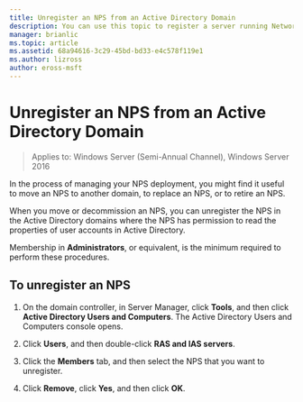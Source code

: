 ```yaml
---
title: Unregister an NPS from an Active Directory Domain
description: You can use this topic to register a server running Network Policy Server in Windows Server 2016 in the NPS default domain or in another domain.
manager: brianlic
ms.topic: article
ms.assetid: 68a94616-3c29-45bd-bd33-e4c578f119e1
ms.author: lizross
author: eross-msft
---
```


# Unregister an NPS from an Active Directory Domain

>Applies to: Windows Server (Semi-Annual Channel), Windows Server 2016

In the process of managing your NPS deployment, you might find it useful to move an NPS to another domain, to replace an NPS, or to retire an NPS.

When you move or decommission an NPS, you can unregister the NPS in the Active Directory domains where the NPS has permission to read the properties of user accounts in Active Directory.

Membership in **Administrators**, or equivalent, is the minimum required to perform these procedures.

## To unregister an NPS

1. On the domain controller, in Server Manager, click **Tools**, and then click **Active Directory Users and Computers**. The Active Directory Users and Computers console opens.

2. Click **Users**, and then double-click **RAS and IAS servers**.

3. Click the **Members** tab, and then select the NPS that you want to unregister.

4. Click **Remove**, click **Yes**, and then click **OK**.

